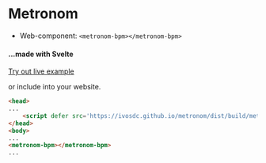 
# Metronom
- Web-component: `<metronom-bpm></metronom-bpm>`
#### ...made with Svelte

[Try out live example](https://ivosdc.github.io/metronom/dist "Guitar tuner Example")

or include into your website.
```html
<head>
...
    <script defer src='https://ivosdc.github.io/metronom/dist/build/metronom.js'></script>
</head>
<body>
...
<metronom-bpm></metronom-bpm>
...
```


